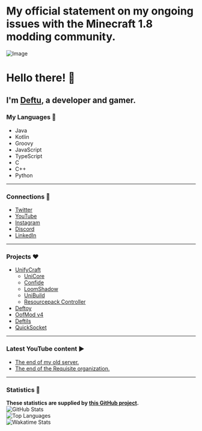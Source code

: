 # My official statement on my ongoing issues with the Minecraft 1.8 modding community.
![Image](https://cdn.upload.systems/uploads/xHDPl7xh.png)

# Hello there! 👋

## I'm [Deftu][website], a developer and gamer.

### My Languages 💬
- Java
- Kotlin
- Groovy
- JavaScript
- TypeScript
- C
- C++
- Python

---

### Connections 🔗
- [Twitter][twitter]
- [YouTube][youtube]
- [Instagram][instagram]
- [Discord][discord]
- [LinkedIn][linkedin]

---

### Projects ❤️
- [UnifyCraft](https://github.com/UnifyCraft)
  - [UniCore](https://github.com/UnifyCraft/UniCore)
  - [Confide](https://github.com/UnifyCraft/Confide)
  - [LoomShadow](https://github.com/UnifyCraft/LoomShadow)
  - [UniBuild](https://github.com/UnifyCraft/UniBuild)
  - [Resourcepack Controller](https://github.com/UnifyCraft/ResourcepackController)
- [Deftoy](https://github.com/Deftu/Deftoy)
- [OofMod v4](https://github.com/Deftu/OofMod)
- [Deftils](https://github.com/Deftu/Deftils)
- [QuickSocket](https://github.com/Deftu/QuickSocket)

---

### Latest YouTube content ▶
<!-- YOUTUBE:START -->
- [The end of my old server.](https://www.youtube.com/watch?v=r-Le0hKLcgQ)
- [The end of the Requisite organization.](https://www.youtube.com/watch?v=L4QzY9gtle4)
<!-- YOUTUBE:END -->

---

### Statistics 📜
**These statistics are supplied by [this GitHub project](https://github.com/anuraghazra/github-readme-stats).**\
![GitHub Stats](https://github-readme-stats.vercel.app/api?username=Deftu&show_icons=trye&line_height=27&theme=onedark&hide_border=true)\
![Top Languages](https://github-readme-stats.vercel.app/api/top-langs/?username=Deftu&card_width=400&langs_count=10&hide_border=true&theme=onedark)\
![Wakatime Stats](https://github-readme-stats.vercel.app/api/wakatime?username=Deftu&theme=onedark&hide_border=true)

[website]: https://deftu.xyz/
[twitter]: https://twitter.com/@RealDeftu
[youtube]: https://www.youtube.com/channel/UCJAR--rGr012udfBDBwHO-g
[instagram]: https://www.instagram.com/deftudev/
[discord]: https://discord.gg/dFb277Kexf
[linkedin]: https://www.linkedin.com/in/matthew-vaughan-047800226
